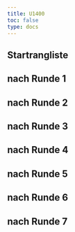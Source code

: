 ```yaml
---
title: U1400
toc: false
type: docs
---
```


## Startrangliste
## nach Runde 1
## nach Runde 2
## nach Runde 3
## nach Runde 4
## nach Runde 5
## nach Runde 6
## nach Runde 7